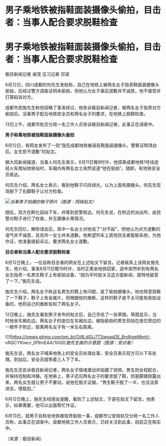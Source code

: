 # 男子乘地铁被指鞋面装摄像头偷拍，目击者：当事人配合要求脱鞋检查

# 男子乘地铁被指鞋面装摄像头偷拍，目击者：当事人配合要求脱鞋检查

极目新闻记者 谢茂 见习记者 邓波

6月12日，四川成都的何先生发贴称，自己在地铁上被两名女子指责鞋面装摄像头偷拍，后经过警方调查证明未偷拍，但他认为女子事后道歉并不诚恳，他不接受并打算起诉对方。

成都市民施先生称他目睹了事发经过，他告诉极目新闻记者，被两名女子指责对方偷拍后，当事男子配合地铁安全员和两名女子的要求，在地铁上脱鞋检查。

13日上午，成都市轨交分局一名工作人员告诉极目新闻记者，此事正在调查中。

**男子称乘地铁被指鞋面装摄像头偷拍**

6月12日，有网友发布了一则“我在成都地铁被诬告鞋面装摄像头，警察证明清白后，女生拒不道歉”的贴文。

据大风新闻报道，当事人何先生表示，6月11日晚9时许，他搭乘成都地铁1号线途经火车南站地铁站时，车厢内有两名女士突然说道“他在偷拍”。随即，有地铁安全员抵达。

何先生介绍，两名女士表示，看到他鞋子闪烁绿光，认为上面有摄像头。何先生现场脱下了右脚鞋子让对方检查。

![](https://inews.gtimg.com/om_bt/O7kKqaKGJPXWt7mpDOcdqlltmzxw0SKFfI-o7753fFiRsAA/1000)_当事男子拍摄的鞋子照片（图源：网络贴文）_

随后，双方在孵化园站下车，并等到民警抵达。何先生说，在附近的派出所，由民警对鞋子进行了检查，并无摄像头等情况。

何先生回忆，解除误会后，其中一名女士对他说了“对不起”，但他认为对方道歉的语气并不诚恳，且另外一女士并未道歉。他希望列车上其他目击者能联系他，为他作证，他准备提起诉讼，要求两名女士道歉。

**目击者称当事人配合要求脱鞋检查**

6月12日晚上，一位自称目击者的网友在上述贴文下留言。记者联系上该网友施先生，他介绍，事发6月11日晚10时许，当时正乘坐地铁回家，途中突然听到有两名女生指责一名男生鞋子上有偷拍设备，“因为平时挺关注这方面新闻，就特地留意了一下。”施先生说。

施先生介绍，两名女子称这名男生的鞋上有问题，装了偷拍摄像头，他也特意观察了一下鞋子，鞋子上有金属片，但根据他的推断，这样的鞋子是不太可能有偷拍设备的，他将自己的推断告知了两名女子。

12日晚上，施先生看到男子发布的贴文后，自己手绘了一张草图。草图显示，当时他坐车厢右边，两名女子的座位在车厢左边，被指偷拍的男生则站在座位旁边的一根竿子附近，距离两名女子有一米左右距离。

![](https://inews.gtimg.com/om_bt/Oi9LdGLi7TSwpasDE_8ndhgeMenV-
nRQCYKiwcr_0f9mEAA/1000)_施先生画的示意图（图源：受访者）_

施先生说，两名女子喊来地铁上的安全员处理此事，安全员表示双方可以下车处理。到站后，安全员就带着三人下了车。

施先生还告诉极目新闻记者，两名女子情绪激动并拍摄了视频，男生则全程配合，并保持克制和冷静。在地铁上，男子还应两名女子的要求脱了鞋，但是脚跟刚露出来，两名女生就让男子不要动，说他在毁灭证据，“男生鞋子脱了一半，也没法穿进去，很尴尬。”

6月12日晚上，施先生经朋友提醒，看到了上述贴文，于是在贴文下留言。他表示，如果需要，他可以出面帮忙作证。

6月13日，就男子自称坐地铁被指责偷拍一事，成都市公安局轨交分局一名工作人员称，此事正在调查中。成都地铁工作人员表示，已经关注到此事，目前正在核实中。

（来源：极目新闻）

